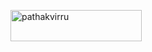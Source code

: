 <p><a href="buymeacoffee.com/Pathakviru"> <img align="center" src="https://cdn.buymeacoffee.com/buttons/v2/default-yellow.png" height="50" width="210" alt="pathakvirru" /></a></p>
